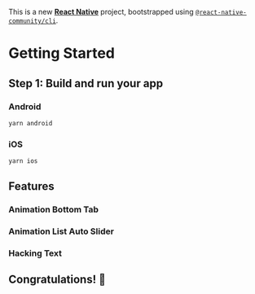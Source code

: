 This is a new [**React Native**](https://reactnative.dev) project, bootstrapped using [`@react-native-community/cli`](https://github.com/react-native-community/cli).

# Getting Started

## Step 1: Build and run your app

### Android

```sh
yarn android
```

### iOS

```sh
yarn ios
```

## Features

### Animation Bottom Tab


### Animation List Auto Slider


### Hacking Text


## Congratulations! :tada: